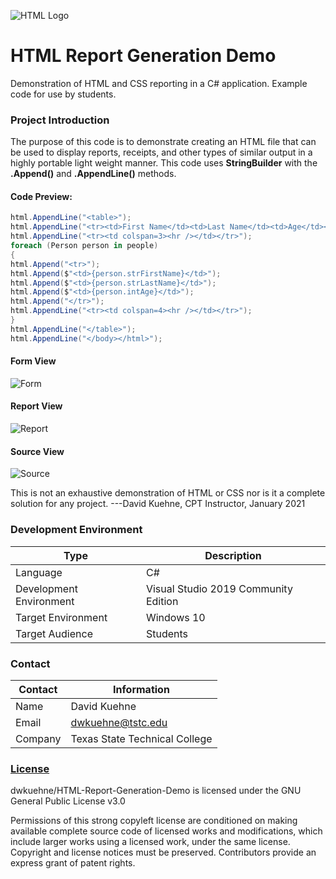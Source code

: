 ![HTML Logo](https://github.com/dwkuehne/HTML-Report-Generation-Demo/blob/master/HTML-Logo.png "HTML Logo") 
# HTML Report Generation Demo
Demonstration of HTML and CSS reporting in a C# application. 
Example code for use by students. 

### Project Introduction
The purpose of this code is to demonstrate creating an HTML file that can be used to display reports, receipts, and other types of similar output in a highly portable light weight manner. This code uses **StringBuilder** with the **.Append()** and **.AppendLine()** methods.

#### Code Preview:
```csharp
html.AppendLine("<table>");
html.AppendLine("<tr><td>First Name</td><td>Last Name</td><td>Age</td></tr>");
html.AppendLine("<tr><td colspan=3><hr /></td></tr>");
foreach (Person person in people)
{
html.Append("<tr>");
html.Append($"<td>{person.strFirstName}</td>");
html.Append($"<td>{person.strLastName}</td>");
html.Append($"<td>{person.intAge}</td>");
html.Append("</tr>");
html.AppendLine("<tr><td colspan=4><hr /></td></tr>");
}
html.AppendLine("</table>");
html.AppendLine("</body></html>");
```
#### Form View
![Form](https://github.com/dwkuehne/HTML-Report-Generation-Demo/blob/master/form.png "Main Form")
#### Report View
![Report](https://github.com/dwkuehne/HTML-Report-Generation-Demo/blob/master/report.png "HTML Report")
#### Source View
![Source](https://github.com/dwkuehne/HTML-Report-Generation-Demo/blob/master/source.png "HTML Source")

This is not an exhaustive demonstration of HTML or CSS nor is it a complete solution for any project.
---David Kuehne, CPT Instructor, January 2021

### Development Environment
Type | Description
-----|-------------
Language | C#
Development Environment | Visual Studio 2019 Community Edition
Target Environment | Windows 10
Target Audience | Students

### Contact
Contact | Information
--------|------
Name | David Kuehne
Email | dwkuehne@tstc.edu
Company | Texas State Technical College

### <a href="https://github.com/dwkuehne/HTML-Report-Generation-Demo/blob/master/LICENSE" target="_blank">License</a>
dwkuehne/HTML-Report-Generation-Demo is licensed under the GNU General Public License v3.0

Permissions of this strong copyleft license are conditioned on making available complete source code of licensed works and modifications, which include larger works using a licensed work, under the same license. Copyright and license notices must be preserved. Contributors provide an express grant of patent rights.
